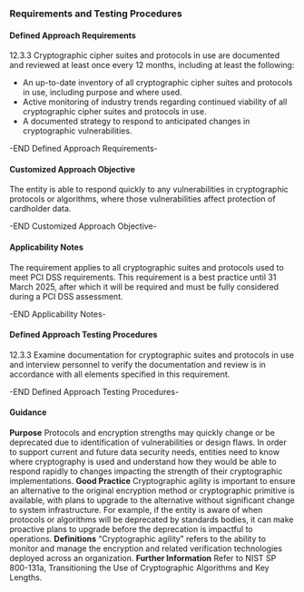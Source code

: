### Requirements and Testing Procedures

#### Defined Approach Requirements
12.3.3 Cryptographic cipher suites and protocols in use are documented and reviewed at least once every 12 months, including at least the following:
- An up-to-date inventory of all cryptographic cipher suites and protocols in use, including purpose and where used.
- Active monitoring of industry trends regarding continued viability of all cryptographic cipher suites and protocols in use.
- A documented strategy to respond to anticipated changes in cryptographic vulnerabilities.

-END Defined Approach Requirements- 
#### Customized Approach Objective
The entity is able to respond quickly to any vulnerabilities in cryptographic protocols or algorithms, where those vulnerabilities affect protection of cardholder data.

-END Customized Approach Objective- 
#### Applicability Notes
The requirement applies to all cryptographic suites and protocols used to meet PCI DSS requirements.
This requirement is a best practice until 31 March 2025, after which it will be required and must be fully considered during a PCI DSS assessment.

-END Applicability Notes- 
#### Defined Approach Testing Procedures
12.3.3 Examine documentation for cryptographic suites and protocols in use and interview personnel to verify the documentation and review is in accordance with all elements specified in this requirement.

-END Defined Approach Testing Procedures- 
#### Guidance
**Purpose**
Protocols and encryption strengths may quickly change or be deprecated due to identification of vulnerabilities or design flaws. In order to support current and future data security needs, entities need to know where cryptography is used and understand how they would be able to respond rapidly to changes impacting the strength of their cryptographic implementations.
**Good Practice**
Cryptographic agility is important to ensure an alternative to the original encryption method or cryptographic primitive is available, with plans to upgrade to the alternative without significant change to system infrastructure. For example, if the entity is aware of when protocols or algorithms will be deprecated by standards bodies, it can make proactive plans to upgrade before the deprecation is impactful to operations.
**Definitions**
“Cryptographic agility” refers to the ability to monitor and manage the encryption and related verification technologies deployed across an organization.
**Further Information**
Refer to NIST SP 800-131a, Transitioning the Use of Cryptographic Algorithms and Key Lengths.